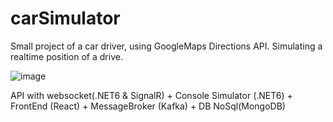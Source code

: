 # carSimulator

Small project of a car driver, using GoogleMaps Directions API. Simulating a realtime position of a drive.

![image](https://user-images.githubusercontent.com/45390048/232230928-10fc7963-6eb9-4863-931d-b7a6a3c4d085.png)

API with websocket(.NET6 & SignalR) + Console Simulator (.NET6) + FrontEnd (React) + MessageBroker (Kafka) + DB NoSql(MongoDB) 
